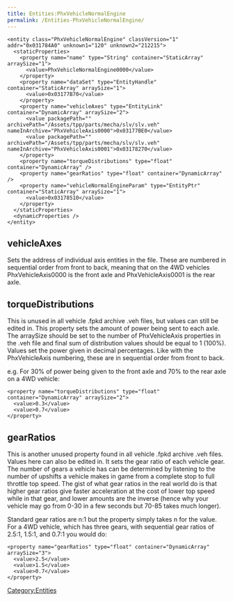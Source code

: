 ```yaml
---
title: Entities:PhxVehicleNormalEngine
permalink: /Entities-PhxVehicleNormalEngine/
---
```


    <entity class="PhxVehicleNormalEngine" classVersion="1" addr="0x031784A0" unknown1="120" unknown2="212215">
      <staticProperties>
        <property name="name" type="String" container="StaticArray" arraySize="1">
          <value>PhxVehicleNormalEngine0000</value>
        </property>
        <property name="dataSet" type="EntityHandle" container="StaticArray" arraySize="1">
          <value>0x03177B70</value>
        </property>
        <property name="vehicleAxes" type="EntityLink" container="DynamicArray" arraySize="2">
          <value packagePath="" archivePath="/Assets/tpp/parts/mecha/slv/slv.veh" nameInArchive="PhxVehicleAxis0000">0x03177BE0</value>
          <value packagePath="" archivePath="/Assets/tpp/parts/mecha/slv/slv.veh" nameInArchive="PhxVehicleAxis0001">0x03178270</value>
        </property>
        <property name="torqueDistributions" type="float" container="DynamicArray" />
        <property name="gearRatios" type="float" container="DynamicArray" />
        <property name="vehicleNormalEngineParam" type="EntityPtr" container="StaticArray" arraySize="1">
          <value>0x03178510</value>
        </property>
      </staticProperties>
      <dynamicProperties />
    </entity>

## vehicleAxes

Sets the address of individual axis entities in the file. These are
numbered in sequential order from front to back, meaning that on the 4WD
vehicles PhxVehicleAxis0000 is the front axle and PhxVehicleAxis0001 is
the rear axle.


## torqueDistributions

This is unused in all vehicle .fpkd archive .veh files, but values can
still be edited in. This property sets the amount of power being sent to
each axle. The arraySize should be set to the number of PhxVehicleAxis
properties in the .veh file and final sum of distribution values should
be equal to 1 (100%). Values set the power given in decimal percentages.
Like with the PhxVehicleAxis numbering, these are in sequential order
from front to back.

e.g. For 30% of power being given to the front axle and 70% to the rear
axle on a 4WD vehicle:

    <property name="torqueDistributions" type="float" container="DynamicArray" arraySize="2">
      <value>0.3</value>
      <value>0.7</value>
    </property>

## gearRatios

This is another unused property found in all vehicle .fpkd archive .veh
files. Values here can also be edited in. It sets the gear ratio of each
vehicle gear. The number of gears a vehicle has can be determined by
listening to the number of upshifts a vehicle makes in game from a
complete stop to full throttle top speed. The gist of what gear ratios
in the real world do is that higher gear ratios give faster acceleration
at the cost of lower top speed while in that gear, and lower amounts are
the inverse (hence why your vehicle may go from 0-30 in a few seconds
but 70-85 takes much longer).

Standard gear ratios are n:1 but the property simply takes n for the
value. For a 4WD vehicle, which has three gears, with sequential gear
ratios of 2.5:1, 1.5:1, and 0.7:1 you would do:

    <property name="gearRatios" type="float" container="DynamicArray" arraySize="3">
      <value>2.5</value>
      <value>1.5</value>
      <value>0.7</value>
    </property>

[Category:Entities](/Category:Entities "wikilink")
